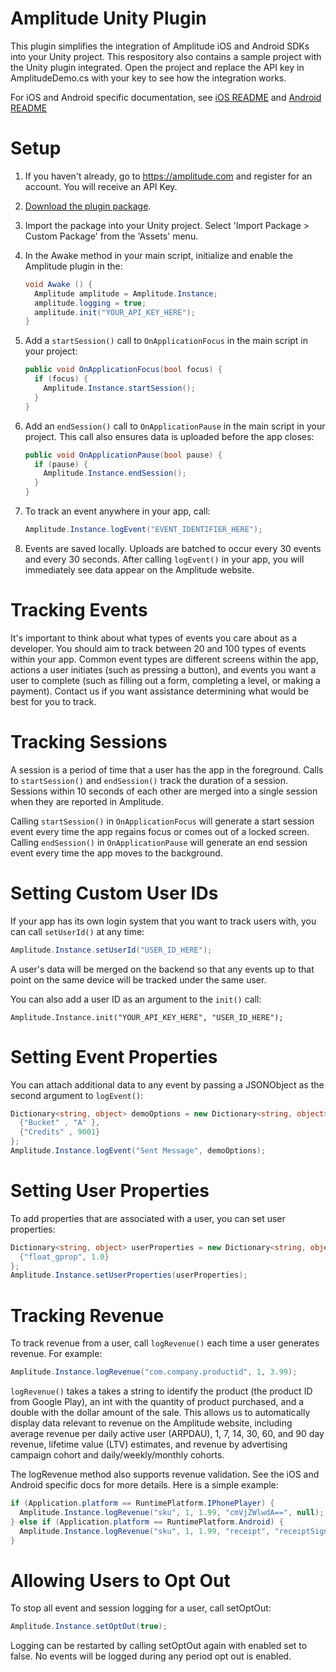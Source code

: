 Amplitude Unity Plugin
============

This plugin simplifies the integration of Amplitude iOS and Android SDKs into your Unity project. This respository also contains a sample project with the Unity plugin integrated. Open the project and replace the API key in AmplitudeDemo.cs with your key to see how the integration works.

For iOS and Android specific documentation, see [iOS README](https://github.com/amplitude/Amplitude-iOS/blob/master/README.md) and [Android README](https://github.com/amplitude/Amplitude-Android/blob/master/README.md)

# Setup #

1. If you haven't already, go to https://amplitude.com and register for an account. You will receive an API Key.

2. [Download the plugin package](https://github.com/amplitude/unity-plugin/raw/master/amplitude-unity.unitypackage).

3. Import the package into your Unity project. Select 'Import Package > Custom Package' from the 'Assets' menu.

4. In the Awake method in your main script, initialize and enable the Amplitude plugin in the:

    ```C#
    void Awake () {
      Amplitude amplitude = Amplitude.Instance;
      amplitude.logging = true;
      amplitude.init("YOUR_API_KEY_HERE");
    }
    ```

5. Add a `startSession()` call to `OnApplicationFocus` in the main script in your project:

    ```C#
    public void OnApplicationFocus(bool focus) {
      if (focus) {
        Amplitude.Instance.startSession();
      }
    }
    ```

6. Add an `endSession()` call to `OnApplicationPause` in the main script in your project. This call also ensures data is uploaded before the app closes:

    ```C#
    public void OnApplicationPause(bool pause) {
      if (pause) {
        Amplitude.Instance.endSession();
      }
    }
    ```

7. To track an event anywhere in your app, call:

    ```C#
    Amplitude.Instance.logEvent("EVENT_IDENTIFIER_HERE");
    ```

8. Events are saved locally. Uploads are batched to occur every 30 events and every 30 seconds. After calling `logEvent()` in your app, you will immediately see data appear on the Amplitude website.

# Tracking Events #

It's important to think about what types of events you care about as a developer. You should aim to track between 20 and 100 types of events within your app. Common event types are different screens within the app, actions a user initiates (such as pressing a button), and events you want a user to complete (such as filling out a form, completing a level, or making a payment). Contact us if you want assistance determining what would be best for you to track.

# Tracking Sessions #

A session is a period of time that a user has the app in the foreground. Calls to `startSession()` and `endSession()` track the duration of a session. Sessions within 10 seconds of each other are merged into a single session when they are reported in Amplitude.

Calling `startSession()` in `OnApplicationFocus` will generate a start session event every time the app regains focus or comes out of a locked screen. Calling `endSession()` in `OnApplicationPause` will generate an end session event every time the app moves to the background.

# Setting Custom User IDs #

If your app has its own login system that you want to track users with, you can call `setUserId()` at any time:

```C#
Amplitude.Instance.setUserId("USER_ID_HERE");
```

A user's data will be merged on the backend so that any events up to that point on the same device will be tracked under the same user.

You can also add a user ID as an argument to the `init()` call:

```
Amplitude.Instance.init("YOUR_API_KEY_HERE", "USER_ID_HERE");
```

# Setting Event Properties #

You can attach additional data to any event by passing a JSONObject as the second argument to `logEvent()`:

```C#
Dictionary<string, object> demoOptions = new Dictionary<string, object>() {
  {"Bucket" , "A" },
  {"Credits" , 9001}
};
Amplitude.Instance.logEvent("Sent Message", demoOptions);
```

# Setting User Properties #

To add properties that are associated with a user, you can set user properties:

```C#
Dictionary<string, object> userProperties = new Dictionary<string, object>() {
  {"float_gprop", 1.0}
};
Amplitude.Instance.setUserProperties(userProperties);
```

# Tracking Revenue #

To track revenue from a user, call `logRevenue()` each time a user generates revenue. For example:

```C#
Amplitude.Instance.logRevenue("com.company.productid", 1, 3.99);
```

`logRevenue()` takes a takes a string to identify the product (the product ID from Google Play), an int with the quantity of product purchased, and a double with the dollar amount of the sale. This allows us to automatically display data relevant to revenue on the Amplitude website, including average revenue per daily active user (ARPDAU), 1, 7, 14, 30, 60, and 90 day revenue, lifetime value (LTV) estimates, and revenue by advertising campaign cohort and daily/weekly/monthly cohorts.

The logRevenue method also supports revenue validation. See the iOS and Android specific docs for more details. Here is a simple example:

```C#
if (Application.platform == RuntimePlatform.IPhonePlayer) {
  Amplitude.Instance.logRevenue("sku", 1, 1.99, "cmVjZWlwdA==", null);
} else if (Application.platform == RuntimePlatform.Android) {
  Amplitude.Instance.logRevenue("sku", 1, 1.99, "receipt", "receiptSignature");
}
```

# Allowing Users to Opt Out

To stop all event and session logging for a user, call setOptOut:

```C#
Amplitude.Instance.setOptOut(true);
```

Logging can be restarted by calling setOptOut again with enabled set to false.
No events will be logged during any period opt out is enabled.

